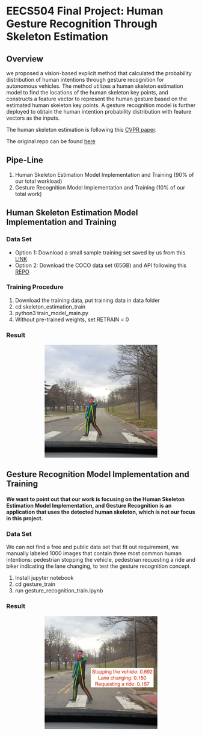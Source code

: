 # EECS504 Final Project: Human Gesture Recognition Through Skeleton Estimation
## Overview
we proposed a vision-based explicit method that calculated the probability distribution of human intentions through gesture recognition for autonomous vehicles. The method utilizes a human skeleton estimation model to find the locations of the human skeleton key points, and constructs a feature vector to represent the human gesture based on the estimated human skeleton key points. A gesture recognition model is further deployed to obtain the human intention probability distribution with feature vectors as the inputs.

The human skeleton estimation is following this [CVPR paper](https://arxiv.org/abs/1611.08050).

The original repo can be found [here](https://github.com/ZheC/Realtime_Multi-Person_Pose_Estimation)

## Pipe-Line
1. Human Skeleton Estimation Model Implementation and Training (90% of our total workload)
2. Gesture Recognition Model Implementation and Training (10% of our total work)


## Human Skeleton Estimation Model Implementation and Training
### Data Set

* Option 1: Download a small sample training set saved by us from this [LINK](https://github.com/cocodataset/cocoapi)
* Option 2: Download the COCO data set (65GB) and API following this [REPO](https://github.com/cocodataset/cocoapi)

### Training Procedure
1. Download the training data, put training data in data folder
2. cd skeleton_estimation_train
3. python3 train_model_main.py
4. Without pre-trained weights, set RETRAIN = 0

### Result
<div align="center">
<img src="sample_test/TestResult/test1_modified.jpg", width="300", height="300">
</div>

##  Gesture Recognition Model Implementation and Training

#### We want to point out that our work is focusing on the Human Skeleton Estimation Model Implementation, and Gesture Recognition is an application that uses the detected human skeleton, which is not our focus in this project.

### Data Set
We can not find a free and public data set that fit out requirement, we manually labeled 1000 images that contain three most common human intentions: pedestrian stopping the vehicle, pedestrian requesting a ride and biker indicating the lane changing, to test the gesture recognition concept. 
1. Install jupyter notebook
2. cd gesture_train
3. run gesture_recognition_train.ipynb

### Result
<div align="center">
<img src="test1_modified_re.jpg", width="300", height="300">
</div>
